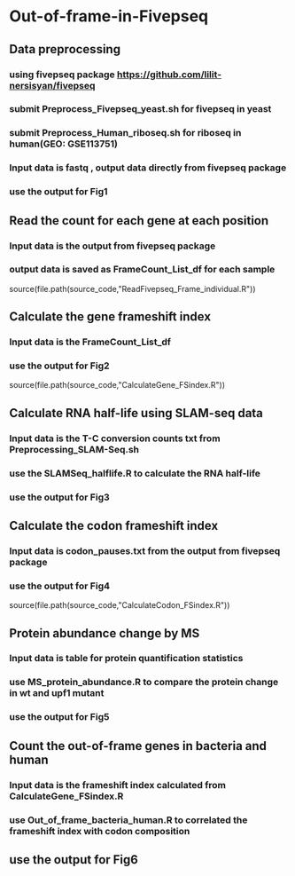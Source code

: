 # Out-of-frame-in-Fivepseq

## Data preprocessing
### using fivepseq package https://github.com/lilit-nersisyan/fivepseq 
### submit Preprocess_Fivepseq_yeast.sh for fivepseq in yeast
### submit Preprocess_Human_riboseq.sh for riboseq in human(GEO: GSE113751)
### Input data is fastq , output data directly from fivepseq package
### use the output for Fig1


## Read the count for each gene at each position
### Input data is the output from fivepseq package
### output data is saved as FrameCount_List_df for each sample
source(file.path(source_code,"ReadFivepseq_Frame_individual.R"))

## Calculate the gene frameshift index
### Input data is the FrameCount_List_df
### use the output for Fig2
source(file.path(source_code,"CalculateGene_FSindex.R"))

## Calculate RNA half-life using SLAM-seq data
### Input data is the T-C conversion counts txt from Preprocessing_SLAM-Seq.sh
### use the SLAMSeq_halflife.R to calculate the RNA half-life
### use the output for Fig3


## Calculate the codon frameshift index
### Input data is codon_pauses.txt from the output from fivepseq package
### use the output for Fig4
source(file.path(source_code,"CalculateCodon_FSindex.R"))


## Protein abundance change by MS 
### Input data is table for protein quantification statistics
### use MS_protein_abundance.R to compare the protein change in wt and upf1 mutant
### use the output for Fig5



## Count the out-of-frame genes in bacteria and human
### Input data is the frameshift index calculated from CalculateGene_FSindex.R
### use Out_of_frame_bacteria_human.R to correlated the frameshift index with codon composition
## use the output for Fig6

